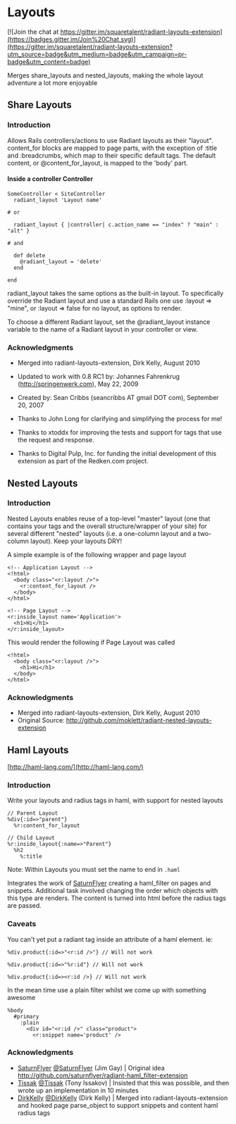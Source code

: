 # Layouts

[![Join the chat at https://gitter.im/squaretalent/radiant-layouts-extension](https://badges.gitter.im/Join%20Chat.svg)](https://gitter.im/squaretalent/radiant-layouts-extension?utm_source=badge&utm_medium=badge&utm_campaign=pr-badge&utm_content=badge)

Merges share_layouts and nested_layouts, making the whole layout adventure a lot more enjoyable

## Share Layouts

### Introduction

Allows Rails controllers/actions to use Radiant layouts as their "layout".
content_for blocks are mapped to page parts, with the exception of :title and
:breadcrumbs, which map to their specific default tags. The default content, 
or @content_for_layout, is mapped to the 'body' part.

#### Inside a controller Controller

    SomeController < SiteController
      radiant_layout 'Layout name'

    # or

      radiant_layout { |controller| c.action_name == "index" ? "main" : "alt" }
    
    # and
    
      def delete
        @radiant_layout = 'delete'
      end
      
    end

radiant_layout takes the same options as the built-in layout.  To specifically
override the Radiant layout and use a standard Rails one use 
:layout => "mine", or :layout => false for no layout, as options to render.

To choose a different Radiant layout, set the @radiant_layout instance 
variable to the name of a Radiant layout in your controller or view.

### Acknowledgments

* Merged into radiant-layouts-extension, Dirk Kelly, August 2010
* Updated to work with 0.8 RC1 by: Johannes Fahrenkrug (http://springenwerk.com), May 22, 2009
* Created by: Sean Cribbs (seancribbs AT gmail DOT com), September 20, 2007

* Thanks to John Long for clarifying and simplifying the process for me!
* Thanks to xtoddx for improving the tests and support for tags that use the  request and response.
* Thanks to Digital Pulp, Inc. for funding the initial development of this extension as part of the Redken.com project.

## Nested Layouts

### Introduction

Nested Layouts enables reuse of a top-level "master" layout (one that contains your <html> tags and the overall
structure/wrapper of your site) for several different "nested" layouts (i.e. a one-column layout and a
two-column layout).  Keep your layouts DRY!

A simple example is of the following wrapper and page layout

    <!-- Application Layout -->
    <!html>
      <body class="<r:layout />">
        <r:content_for_layout />
      </body>
    </html>
    
    <!-- Page Layout -->
    <r:inside_layout name='Application'>
      <h1>Hi</h1>
    </r:inside_layout>
    
This would render the following if Page Layout was called

    <!html>
      <body class="<r:layout />">
        <h1>Hi</h1>
      </body>
    </html>
    
### Acknowledgments

* Merged into radiant-layouts-extension, Dirk Kelly, August 2010
* Original Source: http://github.com/moklett/radiant-nested-layouts-extension

## Haml Layouts

[http://haml-lang.com/](http://haml-lang.com/)

### Introduction

Write your layouts and radius tags in haml, with support for nested layouts

    // Parent Layout
    %div{:id=>"parent"}
      %r:content_for_layout
      
    // Child Layout
    %r:inside_layout{:name=>"Parent"}
      %h2
        %:title
        
Note: Within Layouts you must set the name to end in `.haml`
        
Integrates the work of [SaturnFlyer](http://github.com/saturnflyer) creating a haml_filter on pages and snippets. Additional task involved
changing the order which objects with this type are renders. The content is turned into html before the 
radius tags are passed.

### Caveats 

You can't yet put a radiant tag inside an attribute of a haml element. ie:

    %div.product{:id=>"<r:id />"} // Will not work
    
    %div.product{:id=>"%r:id"} // Will not work
    
    %div.product{:id=><r:id />} // Will not work

In the mean time use a plain filter whilst we come up with something awesome

    %body
      #primary
        :plain
          <div id="<r:id />" class="product">
            <r:snippet name='product' />

### Acknowledgments

* [SaturnFlyer](http://github.com/saturnflyer) [@SaturnFlyer](http://twitter.com/saturnflyer) (Jim Gay)  | Original idea http://github.com/saturnflyer/radiant-haml_filter-extension
* [Tissak](http://github.com/tissak) [@Tissak](http://twitter.com/tissak) (Tony Issakov)  | Insisted that this was possible, and then wrote up an implementation in 10 minutes
* [DirkKelly](http://github.com/dirkkelly) [@DirkKelly](http://twitter.com/dirkkelly) (Dirk Kelly) | Merged into radiant-layouts-extension and hooked page parse_object to support snippets and content haml radius tags
